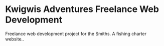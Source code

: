 # Kwigwis Adventures Freelance Web Development
Freelance web development project for the Smiths. A fishing charter website..
